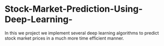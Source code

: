 # Stock-Market-Prediction-Using-Deep-Learning-
In this we project we implement several deep learning algorithms to predict stock market prices in a much more time efficient manner.
